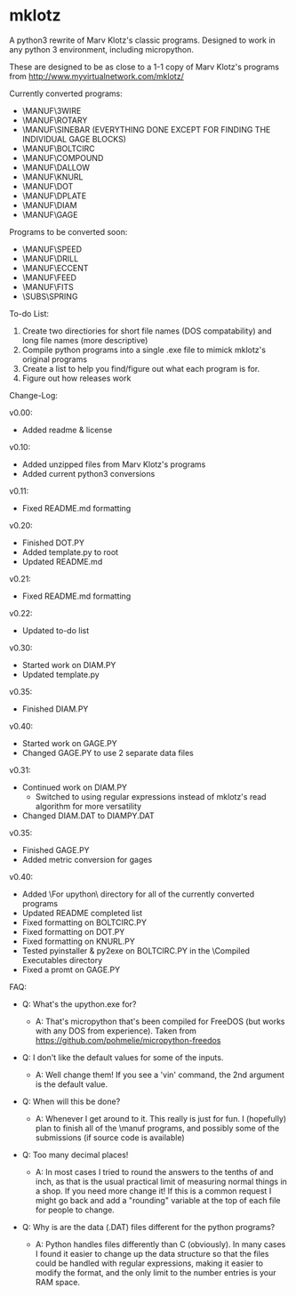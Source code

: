 # mklotz
A python3 rewrite of Marv Klotz's classic programs.  Designed to work in any python 3 environment, including micropython.

These are designed to be as close to a 1-1 copy of Marv Klotz's programs from http://www.myvirtualnetwork.com/mklotz/


Currently converted programs:
- \MANUF\3WIRE
- \MANUF\ROTARY
- \MANUF\SINEBAR (EVERYTHING DONE EXCEPT FOR FINDING THE INDIVIDUAL GAGE BLOCKS)
- \MANUF\BOLTCIRC
- \MANUF\COMPOUND
- \MANUF\DALLOW
- \MANUF\KNURL
- \MANUF\DOT
- \MANUF\DPLATE
- \MANUF\DIAM
- \MANUF\GAGE

Programs to be converted soon:
- \MANUF\SPEED
- \MANUF\DRILL
- \MANUF\ECCENT
- \MANUF\FEED
- \MANUF\FITS
- \SUBS\SPRING

To-do List:
1. Create two directiories for short file names (DOS compatability) and long file names (more descriptive)
2. Compile python programs into a single .exe file to mimick mklotz's original programs
3. Create a list to help you find/figure out what each program is for.
4. Figure out how releases work

Change-Log:

v0.00:
- Added readme & license

v0.10:
- Added unzipped files from Marv Klotz's programs
- Added current python3 conversions

v0.11:
- Fixed README.md formatting

v0.20:
- Finished DOT.PY
- Added template.py to root
- Updated README.md

v0.21:
- Fixed README.md formatting

v0.22:
- Updated to-do list

v0.30:
- Started work on DIAM.PY
- Updated template.py

v0.35:
- Finished DIAM.PY

v0.40:
- Started work on GAGE.PY
- Changed GAGE.PY to use 2 separate data files

v0.31:
- Continued work on DIAM.PY
    - Switched to using regular expressions instead of mklotz's read algorithm for more versatility
- Changed DIAM.DAT to DIAMPY.DAT

v0.35:
- Finished GAGE.PY
- Added metric conversion for gages

v0.40:
- Added \For upython\ directory for all of the currently converted programs
- Updated README completed list
- Fixed formatting on BOLTCIRC.PY
- Fixed formatting on DOT.PY
- Fixed formatting on KNURL.PY
- Tested pyinstaller & py2exe on BOLTCIRC.PY in the \Compiled Executables directory
- Fixed a promt on GAGE.PY

FAQ:
- Q: What's the upython.exe for?
    - A: That's micropython that's been compiled for FreeDOS (but works with any DOS from experience). Taken from https://github.com/pohmelie/micropython-freedos

- Q: I don't like the default values for some of the inputs.
    - A: Well change them! If you see a 'vin' command, the 2nd argument is the default value.

- Q: When will this be done?
    - A: Whenever I get around to it. This really is just for fun.  I (hopefully) plan to finish all of the \manuf programs, and possibly some of the submissions (if source code is available)

- Q: Too many decimal places!
    - A: In most cases I tried to round the answers to the tenths of and inch, as that is the usual practical limit of measuring normal things in a shop.  If you need more change it!  If this is a common request I might go back and add a "rounding" variable at the top of each file for people to change.

- Q: Why is are the data (.DAT) files different for the python programs?
    - A: Python handles files differently than C (obviously). In many cases I found it easier to change up the data structure so that the files could be handled with regular expressions, making it easier to modify the format, and the only limit to the number entries is your RAM space.